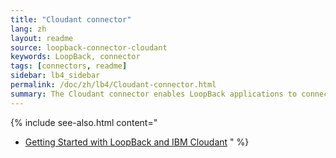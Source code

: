 ```yaml
---
title: "Cloudant connector"
lang: zh
layout: readme
source: loopback-connector-cloudant
keywords: LoopBack, connector
tags: [connectors, readme]
sidebar: lb4_sidebar
permalink: /doc/zh/lb4/Cloudant-connector.html
summary: The Cloudant connector enables LoopBack applications to connect to Cloudant data sources.
---
```

{% include see-also.html content="
- [Getting Started with LoopBack and IBM Cloudant](https://developer.ibm.com/bluemix/2015/09/10/getting-started-node-js-loopback-framework-ibm-cloudant/)
" %} 
